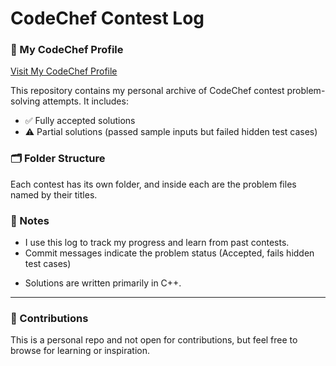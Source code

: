 # CodeChef Contest Log

### 🔗 My CodeChef Profile
[Visit My CodeChef Profile](https://www.codechef.com/users/musfique)

This repository contains my personal archive of CodeChef contest problem-solving attempts. It includes:

- ✅ Fully accepted solutions
- ⚠️ Partial solutions (passed sample inputs but failed hidden test cases)
<!-- - ❌ Incorrect attempts (to learn from mistakes) -->

### 🗂️ Folder Structure
Each contest has its own folder, and inside each are the problem files named by their titles.  
<!-- Example: -->
<!-- LongChallenge-June2025/
├── FLOW001.java // ✅ Accepted
├── CHEFABC.java // ⚠️ Fails hidden test cases -->


### 📌 Notes
- I use this log to track my progress and learn from past contests.
- Commit messages indicate the problem status (Accepted, fails hidden test cases)
<!-- (Accepted, Partial, Wrong Answer, etc.). -->
- Solutions are written primarily in C++.

---

### 🤝 Contributions
This is a personal repo and not open for contributions, but feel free to browse for learning or inspiration.



